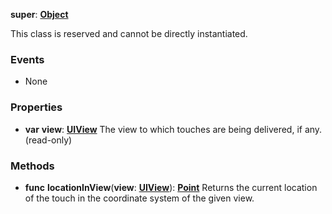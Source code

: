 **super**: **[Object](Object.md)**

This class is reserved and cannot be directly instantiated.



### Events

* None

### Properties

* **var** **view**: **[UIView](UIView.md)**
The view to which touches are being delivered, if any. \(read-only\)



### Methods

* **func** **locationInView**(**view**: **[UIView](UIView.md)**): <strong>[Point](Point.md)</strong> 
Returns the current location of the touch in the coordinate system of the given view.





